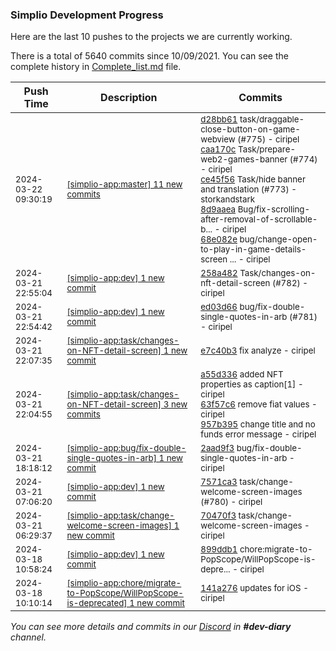 
### Simplio Development Progress

Here are the last 10 pushes to the projects we are currently working.

There is a total of 5640 commits since 10/09/2021. You can see the complete history in
 [Complete_list.md](Complete_list.md) file.

| Push Time | Description | Commits |
| --- | --- | --- |
| <sub>2024-03-22 09:30:19</sub> | <sub>[[simplio-app:master] 11 new commits](https://github.com/SimplioOfficial/simplio-app/compare/183b40f31813...f4d906621dd6)</sub> | <sub>[d28bb61](https://github.com/SimplioOfficial/simplio-app/commit/d28bb61cfeae9409358eb4fed30aee4984c69ee3) task/draggable-close-button-on-game-webview (#775) - ciripel<br>[caa170c](https://github.com/SimplioOfficial/simplio-app/commit/caa170c7e20eb4b23c8257866536b0afc4699b21) Task/prepare-web2-games-banner (#774) - ciripel<br>[ce45f56](https://github.com/SimplioOfficial/simplio-app/commit/ce45f564243bde3bff88a33602776adbf754c050) Task/hide banner and translation (#773) - storkandstark<br>[8d9aaea](https://github.com/SimplioOfficial/simplio-app/commit/8d9aaea10b6f6c582dfcd15988a5dfc2044224bc) Bug/fix-scrolling-after-removal-of-scrollable-b... - ciripel<br>[68e082e](https://github.com/SimplioOfficial/simplio-app/commit/68e082e44c9d060bc91c51dd1a65a6c4e303666f) bug/change-open-to-play-in-game-details-screen ... - ciripel</sub> |
| <sub>2024-03-21 22:55:04</sub> | <sub>[[simplio-app:dev] 1 new commit](https://github.com/SimplioOfficial/simplio-app/commit/258a482fbe94842d8a0b7a4d6bdaa21f12a80341)</sub> | <sub>[258a482](https://github.com/SimplioOfficial/simplio-app/commit/258a482fbe94842d8a0b7a4d6bdaa21f12a80341) Task/changes-on-nft-detail-screen (#782) - ciripel</sub> |
| <sub>2024-03-21 22:54:42</sub> | <sub>[[simplio-app:dev] 1 new commit](https://github.com/SimplioOfficial/simplio-app/commit/ed03d662cf62c12f44000fc8b5394b395cdbe3e6)</sub> | <sub>[ed03d66](https://github.com/SimplioOfficial/simplio-app/commit/ed03d662cf62c12f44000fc8b5394b395cdbe3e6) bug/fix-double-single-quotes-in-arb (#781) - ciripel</sub> |
| <sub>2024-03-21 22:07:35</sub> | <sub>[[simplio-app:task/changes-on-NFT-detail-screen] 1 new commit](https://github.com/SimplioOfficial/simplio-app/commit/e7c40b36c4027dbd930df0bf0da32418942998b3)</sub> | <sub>[e7c40b3](https://github.com/SimplioOfficial/simplio-app/commit/e7c40b36c4027dbd930df0bf0da32418942998b3) fix analyze - ciripel</sub> |
| <sub>2024-03-21 22:04:55</sub> | <sub>[[simplio-app:task/changes-on-NFT-detail-screen] 3 new commits](https://github.com/SimplioOfficial/simplio-app/compare/a55d336a087e^...957b395d6477)</sub> | <sub>[a55d336](https://github.com/SimplioOfficial/simplio-app/commit/a55d336a087ea4747c219b5d2e601f03f3ebaf0e) added NFT properties as caption[1] - ciripel<br>[63f57c6](https://github.com/SimplioOfficial/simplio-app/commit/63f57c64a77f96e66bae66f40c736421a6aa8c12) remove fiat values - ciripel<br>[957b395](https://github.com/SimplioOfficial/simplio-app/commit/957b395d6477a4fd7031d0033fdba4b784157265) change title and no funds error message - ciripel</sub> |
| <sub>2024-03-21 18:18:12</sub> | <sub>[[simplio-app:bug/fix-double-single-quotes-in-arb] 1 new commit](https://github.com/SimplioOfficial/simplio-app/commit/2aad9f331dbc3f0deff4108c1f81057d8fd01c4e)</sub> | <sub>[2aad9f3](https://github.com/SimplioOfficial/simplio-app/commit/2aad9f331dbc3f0deff4108c1f81057d8fd01c4e) bug/fix-double-single-quotes-in-arb - ciripel</sub> |
| <sub>2024-03-21 07:06:20</sub> | <sub>[[simplio-app:dev] 1 new commit](https://github.com/SimplioOfficial/simplio-app/commit/7571ca302b8e521f5d65004d142be0866cfef8c2)</sub> | <sub>[7571ca3](https://github.com/SimplioOfficial/simplio-app/commit/7571ca302b8e521f5d65004d142be0866cfef8c2) task/change-welcome-screen-images (#780) - ciripel</sub> |
| <sub>2024-03-21 06:29:37</sub> | <sub>[[simplio-app:task/change-welcome-screen-images] 1 new commit](https://github.com/SimplioOfficial/simplio-app/commit/70470f3f59226b2098389d109060ac880ee915ee)</sub> | <sub>[70470f3](https://github.com/SimplioOfficial/simplio-app/commit/70470f3f59226b2098389d109060ac880ee915ee) task/change-welcome-screen-images - ciripel</sub> |
| <sub>2024-03-18 10:58:24</sub> | <sub>[[simplio-app:dev] 1 new commit](https://github.com/SimplioOfficial/simplio-app/commit/899ddb1d64329472db85f6d76854f722067c3467)</sub> | <sub>[899ddb1](https://github.com/SimplioOfficial/simplio-app/commit/899ddb1d64329472db85f6d76854f722067c3467) chore:migrate-to-PopScope/WillPopScope-is-depre... - ciripel</sub> |
| <sub>2024-03-18 10:10:14</sub> | <sub>[[simplio-app:chore/migrate-to-PopScope/WillPopScope-is-deprecated] 1 new commit](https://github.com/SimplioOfficial/simplio-app/commit/141a276845411b1ca27170b2dcdea463901c7e3e)</sub> | <sub>[141a276](https://github.com/SimplioOfficial/simplio-app/commit/141a276845411b1ca27170b2dcdea463901c7e3e) updates for iOS - ciripel</sub> |

_You can see more details and commits in our [Discord](https://discord.gg/aKhjuwZmdP) in **#dev-diary** channel._
